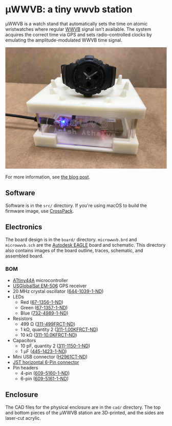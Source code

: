 # &mu;WWVB: a tiny wwvb station

&mu;WWVB is a watch stand that automatically sets the time on atomic wristwatches where regular [WWVB] signal isn’t available. The system acquires the correct time via GPS and sets radio-controlled clocks by emulating the amplitude-modulated WWVB time signal.

![&mu;WWVB watch stand](https://raw.githubusercontent.com/anishathalye/assets/master/micro-wwvb/micro-wwvb.jpg)

For more information, see [the blog post][micro-wwvb-post].

[WWVB]: https://www.nist.gov/pml/time-and-frequency-division/radio-stations/wwvb
[micro-wwvb-post]: https://www.anishathalye.com/2016/12/26/micro-wwvb/

## Software

Software is in the `src/` directory. If you're using macOS to build the firmware image, use [CrossPack].

[Crosspack]: https://www.obdev.at/products/crosspack/index.html

## Electronics

The board design is in the `board/` directory. `microwwvb.brd` and `microwwvb.sch` are the [Autodesk EAGLE] board and schematic. This directory also contains images of the board outline, traces, schematic, and assembled board.

[Autodesk EAGLE]: https://www.autodesk.com/products/eagle/free-download

### BOM

- [ATtiny44A](https://www.microchip.com/en-us/product/ATtiny44A) microcontroller
- [USGlobalSat EM-506](https://web.archive.org/web/20230314174108/https://www.sparkfun.com/products/12751) GPS receiver
- 20 MHz crystal oscillator ([644-1039-1-ND](https://www.digikey.com/en/products/detail/ndk-nihon-dempa-kogyo-co-ltd/LNCD1-20M/1128821))
- LEDs
    - Red ([67-1356-1-ND](https://www.digikey.com/en/products/detail/lumex-opto-components-inc/SML-LX1206IC-TR/229140))
    - Green ([67-1357-1-ND](https://www.digikey.com/en/products/detail/lumex-opto-components-inc/SML-LX1206GC-TR/229139))
    - Blue ([732-4989-1-ND](https://www.digikey.com/en/products/detail/w%C3%BCrth-elektronik/150120BS75000/4489933))
- Resistors
    - 499 &Omega; ([311-499FRCT-ND](https://www.digikey.com/en/products/detail/yageo/RC1206FR-07499RL/728944))
    - 1 k&Omega;, quantity 2 ([311-1.00KFRCT-ND](https://www.digikey.com/en/products/detail/yageo/RC1206FR-071KL/728387))
    - 10 k&Omega; ([311-10.0KFRCT-ND](https://www.digikey.com/en/products/detail/yageo/RC1206FR-0710KL/728483))
- Capacitors
    - 10 pF, quantity 2 ([311-1150-1-ND](https://www.digikey.com/en/products/detail/yageo/CC1206JRNPO9BN100/302884))
    - 1 &mu;F ([445-1423-1-ND](https://www.digikey.com/en/products/detail/tdk-corporation/C3216X7R1H105K160AB/569049))
- Mini USB connector ([H2961CT-ND](https://www.digikey.com/en/products/detail/hirose-electric-co-ltd/UX60A-MB-5ST/597537))
- [JST horizontal 6-Pin connector](https://www.sparkfun.com/jst-sh-horizontal-6-pin-connector-smd.html)
- Pin headers
    - 4-pin ([609-5160-1-ND](https://www.digikey.com/en/products/detail/amphenol-cs-fci/95278-801A04LF/1535898))
    - 6-pin ([609-5161-1-ND](https://www.digikey.com/en/products/detail/amphenol-cs-fci/95278-801A06LF/1535720))

## Enclosure

The CAD files for the physical enclosure are in the `cad/` directory. The top and bottom pieces of the &mu;WWVB station are 3D-printed, and the sides are laser-cut acrylic.
